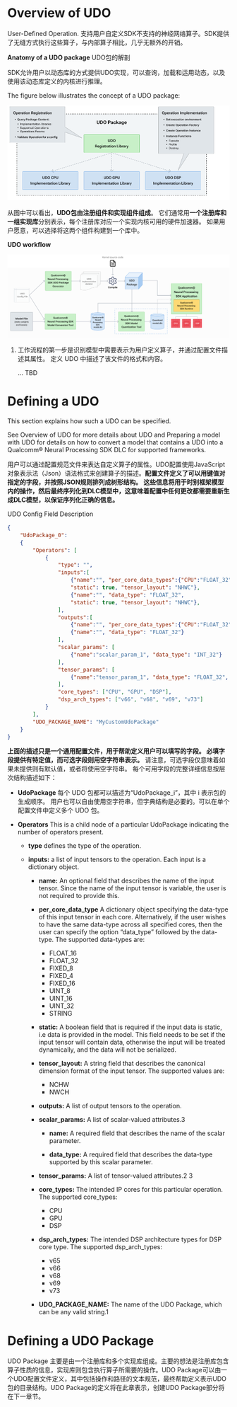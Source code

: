 # Overview of UDO

User-Defined Operation. 支持用户自定义SDK不支持的神经网络算子。SDK提供了无缝方式执行这些算子，与内部算子相比，几乎无额外的开销。

**Anatomy of a UDO package** UDO包的解剖

SDK允许用户以动态库的方式提供UDO实现，可以查询，加载和运用动态，以及使用该动态库定义的内核进行推理。

The figure below illustrates the concept of a UDO package:

![image-20230719155652785](images/image-20230719155652785.png)

从图中可以看出，**UDO包由注册组件和实现组件组成**。 它们通常用**一个注册库和一组实现库**分别表示，每个注册库对应一个实现内核可用的硬件加速器。 如果用户愿意，可以选择将这两个组件构建到一个库中。

**UDO workflow**

![image-20230719160353337](images/image-20230719160353337.png)

1. 工作流程的第一步是识别模型中需要表示为用户定义算子，并通过配置文件描述其属性。 定义 UDO 中描述了该文件的格式和内容。

   ... TBD

# Defining a UDO

 This section explains how such a UDO can be specified. 

See Overview of UDO for more details about UDO and Preparing a model with UDO for details on how to convert a model that contains a UDO into a Qualcomm® Neural Processing SDK DLC for supported frameworks.

用户可以通过配置规范文件来表达自定义算子的属性。UDO配置使用JavaScript对象表示法（Json）语法格式来创建算子的描述。**配置文件定义了可以用键值对指定的字段，并按照JSON规则排列成树形结构。** **这些信息将用于时别框架模型内的操作，然后最终序列化到DLC模型中，这意味着配置中任何更改都需要重新生成DLC模型，以保证序列化正确的信息。**

UDO Config Field Description

```json
{
    "UdoPackage_0":
    {
        "Operators": [
            {
                "type": "",
                "inputs":[
                    {"name":"", "per_core_data_types":{"CPU":"FLOAT_32", "GPU":"FLOAT_32", "DSP":"UINT_8"},
                    "static": true, "tensor_layout": "NHWC"},
                    {"name":"", "data_type": "FLOAT_32",
                    "static": true, "tensor_layout": "NHWC"},
                ],
                "outputs":[
                    {"name":"", "per_core_data_types":{"CPU":"FLOAT_32", "GPU":"FLOAT_32", "DSP":"UINT_8"}},
                    {"name":"", "data_type": "FLOAT_32"}
                ],
                "scalar_params": [
                    {"name":"scalar_param_1", "data_type": "INT_32"}
                ],
                "tensor_params": [
                    {"name":"tensor_param_1", "data_type": "FLOAT_32", "tensor_layout": "NHWC"},
                ],
                "core_types": ["CPU", "GPU", "DSP"],
                "dsp_arch_types": ["v66", "v68", "v69", "v73"]
            }
        ],
        "UDO_PACKAGE_NAME": "MyCustomUdoPackage"
    }
}
```

**上面的描述只是一个通用配置文件，用于帮助定义用户可以填写的字段。 必填字段提供有特定值，而可选字段则用空字符串表示。** 请注意，可选字段仅意味着如果未提供则有默认值，或者将使用空字符串。 每个可用字段的完整详细信息按层次结构描述如下：

- **UdoPackage**  每个 UDO 包都可以描述为“UdoPackage_i”，其中 i 表示包的生成顺序。 用户也可以自由使用空字符串，但字典结构是必要的。可以在单个配置文件中定义多个 UDO 包。 

- **Operators**  This is a child node of a particular UdoPackage indicating the number of operators present.

  - **type** defines the type of the operation.

  - **inputs:** a list of input tensors to the operation. Each input is a dictionary object.

    - **name:** An optional field that describes the name of the input tensor. Since the name of the input tensor is variable, the user is not required to provide this.

    - **per_core_data_type** A dictionary object specifying the data-type of this input tensor in each core. Alternatively, if the user wishes to have the same data-type across all specified cores, then the user can specify the option “data_type” followed by the data-type. The supported data-types are:

      - FLOAT_16
      - FLOAT_32
      - FIXED_8
      - FIXED_4
      - FIXED_16
      - UINT_8
      - UINT_16
      - UINT_32
      - STRING

    - **static:** A boolean field that is required if the input data is static, i.e data is provided in the model. This field needs to be set if the input tensor will contain data, otherwise the input will be treated dynamically, and the data will not be serialized.

    - **tensor_layout:** A string field that describes the canonical dimension format of the input tensor. The supported values are: 

      - NCHW
      - NWCH

    - **outputs:** A list of output tensors to the operation.

    - **scalar_params:** A list of scalar-valued attributes.3

      - **name:** A required field that describes the name of the scalar parameter.

      - **data_type:** A required field that describes the data-type supported by this scalar parameter.

    - **tensor_params:** A list of tensor-valued attributes.2 3
    - **core_types:** The intended IP cores for this particular operation. The supported core_types:
      - CPU
      - GPU
      - DSP
    - **dsp_arch_types:** The intended DSP architecture types for DSP core type. The supported dsp_arch_types:
      - v65
      - v66
      - v68
      - v69
      - v73

    - **UDO_PACKAGE_NAME:** The name of the UDO Package, which can be any valid string.1

# Defining a UDO Package

UDO Package 主要是由一个注册库和多个实现库组成。主要的想法是注册库包含算子性质的信息，实现库则包含执行算子所需要的操作。UDO Package可以由一个UDO配置文件定义，其中包括操作和路径的文本规范，最终帮助定义表示UDO包的目录结构。UDO Package的定义将在此章表示，创建UDO Package部分将在下一章节。































